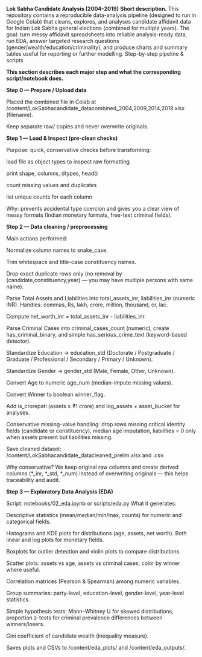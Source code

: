 **Lok Sabha Candidate Analysis (2004–2019)**
**Short description.**
This repository contains a reproducible data-analysis pipeline (designed to run in Google Colab) that cleans, explores, and analyses candidate affidavit data for Indian Lok Sabha general elections (combined for multiple years). The goal: turn messy affidavit spreadsheets into reliable analysis-ready data, run EDA, answer targeted research questions (gender/wealth/education/criminality), and produce charts and summary tables useful for reporting or further modelling.
Step-by-step pipeline & scripts

**This section describes each major step and what the corresponding script/notebook does.**

**Step 0 — Prepare / Upload data**

Placed the combined file in Colab at /content/LokSabhacandidate_datacombined_2004,2009,2014,2019.xlsx (filename).

Keep separate raw/ copies and never overwrite originals.


**Step 1 — Load & Inspect (pre-clean checks)**

Purpose: quick, conservative checks before transforming:

load file as object types to inspect raw formatting

print shape, columns, dtypes, head()

count missing values and duplicates

list unique counts for each column

Why: prevents accidental type coercion and gives you a clear view of messy formats (Indian monetary formats, free-text criminal fields).

**Step 2 — Data cleaning / preprocessing**

Main actions performed:

Normalize column names to snake_case.

Trim whitespace and title-case constituency names.

Drop exact duplicate rows only (no removal by (candidate,constituency,year) — you may have multiple persons with same name).

Parse Total Assets and Liabilities into total_assets_inr, liabilities_inr (numeric INR). Handles: commas, Rs, lakh, crore, million, thousand, cr, lac.

Compute net_worth_inr = total_assets_inr - liabilities_inr.

Parse Criminal Cases into criminal_cases_count (numeric), create has_criminal_binary, and simple has_serious_crime_text (keyword-based detector).

Standardize Education → education_std (Doctorate / Postgraduate / Graduate / Professional / Secondary / Primary / Unknown).

Standardize Gender → gender_std (Male, Female, Other, Unknown).

Convert Age to numeric age_num (median-impute missing values).

Convert Winner to boolean winner_flag.

Add is_crorepati (assets ≥ ₹1 crore) and log_assets + asset_bucket for analyses.

Conservative missing-value handling: drop rows missing critical identity fields (candidate or constituency), median age imputation, liabilities = 0 only when assets present but liabilities missing.

Save cleaned dataset: /content/LokSabhacandidate_datacleaned_prelim.xlsx and .csv.

Why conservative? We keep original raw columns and create derived columns (*_inr, *_std, *_num) instead of overwriting originals — this helps traceability and audit.

**Step 3 — Exploratory Data Analysis (EDA)**

Script: notebooks/02_eda.ipynb or scripts/eda.py
What it generates:

Descriptive statistics (mean/median/min/max, counts) for numeric and categorical fields.

Histograms and KDE plots for distributions (age, assets, net worth). Both linear and log plots for monetary fields.

Boxplots for outlier detection and violin plots to compare distributions.

Scatter plots: assets vs age, assets vs criminal cases; color by winner where useful.

Correlation matrices (Pearson & Spearman) among numeric variables.

Group summaries: party-level, education-level, gender-level, year-level statistics.

Simple hypothesis tests: Mann–Whitney U for skewed distributions, proportion z-tests for criminal prevalence differences between winners/losers.

Gini coefficient of candidate wealth (inequality measure).

Saves plots and CSVs to /content/eda_plots/ and /content/eda_outputs/.
